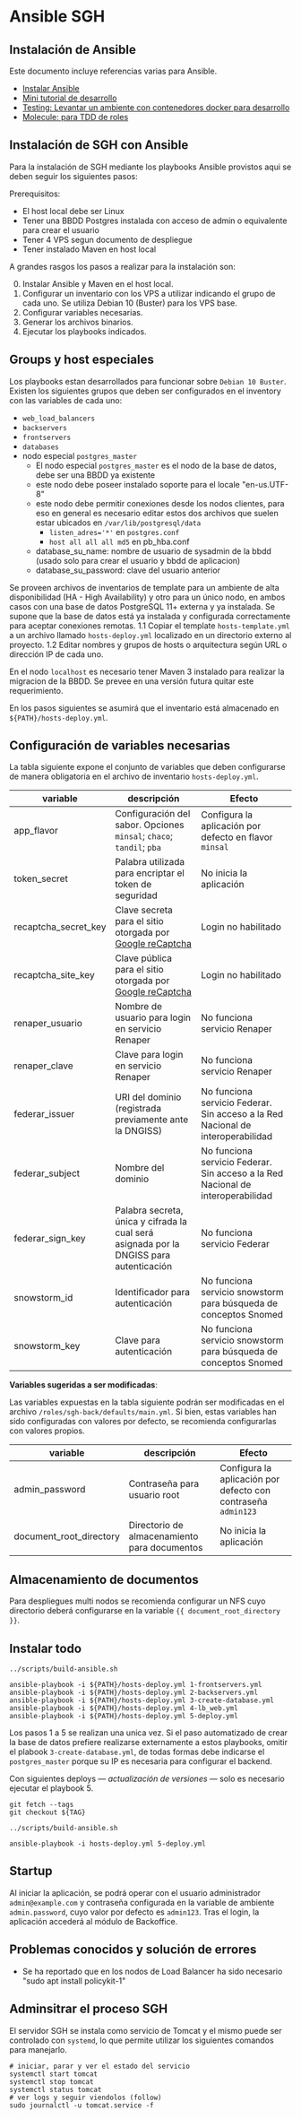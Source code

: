 # Ansible SGH

## Instalación de Ansible

Este documento incluye referencias varias para Ansible.

* [Instalar Ansible](documentacion/setup-ansible.md)
* [Mini tutorial de desarrollo](documentacion/develop.md)
* [Testing: Levantar un ambiente con contenedores docker para desarrollo](documentacion/test.md)
* [Molecule: para TDD de roles](Docker-test.md)

## Instalación de SGH con Ansible

Para la instalación de SGH mediante los playbooks Ansible provistos aqui se deben seguir los siguientes pasos:

Prerequisitos:
* El host local debe ser Linux 
* Tener una BBDD Postgres instalada con acceso de admin o equivalente para crear el usuario
* Tener 4 VPS segun documento de despliegue
* Tener instalado Maven en host local 

A grandes rasgos los pasos a realizar para la instalación son:

0. Instalar Ansible y Maven en el host local.
1. Configurar un inventario con los VPS a utilizar indicando el grupo de cada uno. Se utiliza Debian 10 (Buster) para los VPS base. 
2. Configurar variables necesarias.
3. Generar los archivos binarios. 
4. Ejecutar los playbooks indicados.

## Groups y host especiales

Los playbooks estan desarrollados para funcionar sobre `Debian 10 Buster`.
Existen los siguientes grupos que deben ser configurados en el inventory con las variables de cada uno:

* `web_load_balancers`
* `backservers`
* `frontservers`
* `databases`
* nodo especial `postgres_master`
   * El nodo especial `postgres_master` es el nodo de la base de datos, debe ser una BBDD ya existente
   * este nodo debe poseer instalado soporte para el locale "en-us.UTF-8"
   * este nodo debe permitir conexiones desde los nodos clientes, para eso en general es necesario editar estos dos archivos que suelen estar ubicados en `/var/lib/postgresql/data`
      * `listen_adres='*'` en `postgres.conf` 
      * `host all all all md5` en pb_hba.conf
   * database_su_name: nombre de usuario de sysadmin de la bbdd (usado solo para crear el usuario y bbdd de aplicacion)
   * database_su_password: clave del usuario anterior


Se proveen archivos de inventarios de template para un ambiente de alta disponibilidad (HA - High Availability) y otro para un único nodo, en ambos casos con una base de datos PostgreSQL 11+ externa y ya instalada.
Se supone que la base de datos está ya instalada y configurada correctamente para aceptar conexiones remotas.
   1.1 Copiar el template `hosts-template.yml` a un archivo llamado `hosts-deploy.yml` localizado en un directorio externo al proyecto.
   1.2 Editar nombres y grupos de hosts o arquitectura según URL o dirección IP de cada uno. 

En el nodo `localhost` es necesario tener Maven 3 instalado para realizar la migracion de la BBDD.
Se prevee en una versión futura quitar este requerimiento.

En los pasos siguientes se asumirá que el inventario está almacenado en `${PATH}/hosts-deploy.yml`.

## Configuración de variables necesarias

La tabla siguiente expone el conjunto de variables que deben configurarse de manera obligatoria en el archivo de inventario `hosts-deploy.yml`.

| variable     | descripción | Efecto |
| ------------ | ----------- | ------- |
| app_flavor   | Configuración del sabor. Opciones `minsal`; `chaco`; `tandil`; `pba`  | Configura la aplicación por defecto en flavor `minsal`  |
| token_secret | Palabra utilizada para encriptar el token de seguridad | No inicia la aplicación |
| recaptcha_secret_key | Clave secreta para el sitio otorgada por [Google reCaptcha](https://www.google.com/recaptcha/admin/create) | Login no habilitado |
| recaptcha_site_key | Clave pública para el sitio otorgada por [Google reCaptcha](https://www.google.com/recaptcha/admin/create) | Login no habilitado |
| renaper_usuario | Nombre de usuario para login en servicio Renaper | No funciona servicio Renaper | 
| renaper_clave | Clave para login en servicio Renaper | No funciona servicio Renaper | 
| federar_issuer | URI del dominio (registrada previamente ante la DNGISS)  | No funciona servicio Federar. Sin acceso a la Red Nacional de interoperabilidad |
| federar_subject | Nombre del dominio | No funciona servicio Federar. Sin acceso a la Red Nacional de interoperabilidad |
| federar_sign_key | Palabra secreta, única y cifrada la cual será asignada por la DNGISS para autenticación | No funciona servicio Federar |
| snowstorm_id | Identificador para autenticación | No funciona servicio snowstorm para búsqueda de conceptos Snomed |
| snowstorm_key | Clave para autenticación | No funciona servicio snowstorm para búsqueda de conceptos Snomed |
 
**Variables sugeridas a ser modificadas**: 

Las variables expuestas en la tabla siguiente podrán ser modificadas en el archivo `/roles/sgh-back/defaults/main.yml`. Si bien, estas variables han sido configuradas con valores por defecto, se recomienda configurarlas con valores propios. 

| variable     | descripción | Efecto |
| ------------ | ----------- | ------- |
| admin_password | Contraseña para usuario root | Configura la aplicación por defecto con contraseña `admin123`|
| document_root_directory | Directorio de almacenamiento para documentos | No inicia la aplicación |

## Almacenamiento de documentos
Para despliegues multi nodos se recomienda configurar un NFS cuyo directorio deberá configurarse en la variable `{{ document_root_directory }}`.  

## Instalar todo

```
../scripts/build-ansible.sh

ansible-playbook -i ${PATH}/hosts-deploy.yml 1-frontservers.yml
ansible-playbook -i ${PATH}/hosts-deploy.yml 2-backservers.yml
ansible-playbook -i ${PATH}/hosts-deploy.yml 3-create-database.yml
ansible-playbook -i ${PATH}/hosts-deploy.yml 4-lb_web.yml
ansible-playbook -i ${PATH}/hosts-deploy.yml 5-deploy.yml
```

Los pasos 1 a 5 se realizan una unica vez. 
Si el paso automatizado de crear la base de datos prefiere realizarse externamente a estos playbooks, omitir el plabook `3-create-database.yml`, de todas formas debe indicarse el `postgres_master` porque su IP es necesaria para configurar el backend.

Con siguientes deploys — *actualización de versiones* — solo es necesario ejecutar el playbook 5.

```shell
git fetch --tags
git checkout ${TAG}

../scripts/build-ansible.sh

ansible-playbook -i hosts-deploy.yml 5-deploy.yml
```

## Startup 
Al iniciar la aplicación, se podrá operar con el usuario administrador `admin@example.com` y contraseña configurada en la variable de ambiente `admin.password`, cuyo valor por defecto es `admin123`. Tras el login, la aplicación accederá al módulo de Backoffice.    

## Problemas conocidos y solución de errores

* Se ha reportado que en los nodos de Load Balancer ha sido necesario  "sudo apt install policykit-1"


## Adminsitrar el proceso SGH

El servidor SGH se instala como servicio de Tomcat y el mismo puede ser controlado con `systemd`, lo que permite utilizar los siguientes comandos para manejarlo.

```shell
# iniciar, parar y ver el estado del servicio
systemctl start tomcat
systemctl stop tomcat
systemctl status tomcat
# ver logs y seguir viendolos (follow)
sudo journalctl -u tomcat.service -f
```
